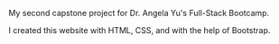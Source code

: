 My second capstone project for Dr. Angela Yu's Full-Stack Bootcamp.

I created this website with HTML, CSS, and with the help of Bootstrap.
